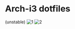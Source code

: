 # Arch-i3 dotfiles
(unstable)
![1](https://user-images.githubusercontent.com/21255591/158054239-22610852-aaa5-4c53-a667-fe9cc649fa26.jpeg)
![2](https://user-images.githubusercontent.com/21255591/158054240-214af111-3f20-4d76-a234-f41d6c1008aa.jpeg)
